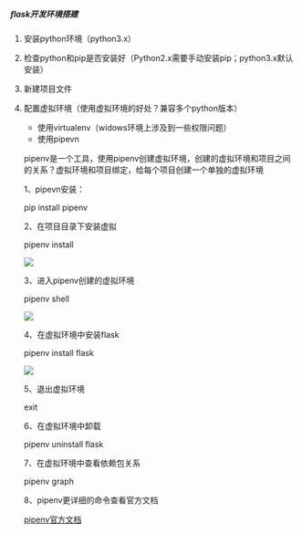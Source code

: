 ##### flask开发环境搭建

1. 安装python环境（python3.x）

2. 检查python和pip是否安装好（Python2.x需要手动安装pip；python3.x默认安装）

3. 新建项目文件

4. 配置虚拟环境（使用虚拟环境的好处？兼容多个python版本）

   - 使用virtualenv（widows环境上涉及到一些权限问题）
   - 使用pipevn

   pipenv是一个工具，使用pipenv创建虚拟环境，创建的虚拟环境和项目之间的关系？虚拟环境和项目绑定，给每个项目创建一个单独的虚拟环境

   1、pipevn安装：

   pip install pipenv

   2、在项目目录下安装虚拟

   pipenv install

   ![](D:\github\flask_project\images\pipenv_install.png)

   3、进入pipenv创建的虚拟环境

   pipenv shell

   ![](D:\github\flask_project\images\pipenv_shell.png)

   4、在虚拟环境中安装flask

   pipenv install flask

   ![](D:\github\flask_project\images\pipenv_install_flask.png)

   5、退出虚拟环境

   exit

   6、在虚拟环境中卸载

   pipenv uninstall flask

   7、在虚拟环境中查看依赖包关系

   pipenv graph

   8、pipenv更详细的命令查看官方文档

   [pipenv官方文档](https://github.com/pypa/pipenv)

   



